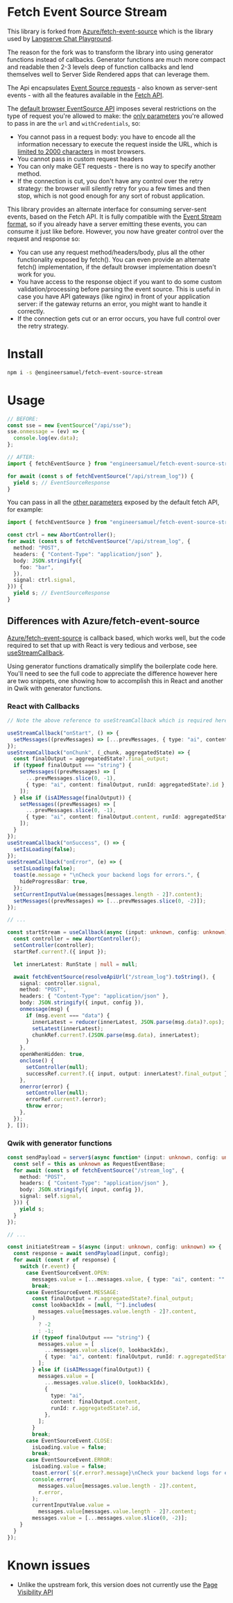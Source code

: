 # Fetch Event Source Stream

This library is forked from [Azure/fetch-event-source](https://github.com/Azure/fetch-event-source) which is the library used by [Langserve Chat Playground](https://github.com/langchain-ai/langserve/tree/main/langserve/chat_playground).

The reason for the fork was to transform the library into using generator functions instead of callbacks. Generator functions are much more compact and readable then 2-3 levels deep of function callbacks and lend themselves well to Server Side Rendered apps that can leverage them.

The Api encapsulates [Event Source requests](https://developer.mozilla.org/en-US/docs/Web/API/Server-sent_events/Using_server-sent_events) - also known as server-sent events - with all the features available in the [Fetch API](https://developer.mozilla.org/en-US/docs/Web/API/Fetch_API).

The [default browser EventSource API](https://developer.mozilla.org/en-US/docs/Web/API/EventSource) imposes several restrictions on the type of request you're allowed to make: the [only parameters](https://developer.mozilla.org/en-US/docs/Web/API/EventSource/EventSource#Parameters) you're allowed to pass in are the `url` and `withCredentials`, so:

- You cannot pass in a request body: you have to encode all the information necessary to execute the request inside the URL, which is [limited to 2000 characters](https://stackoverflow.com/questions/417142) in most browsers.
- You cannot pass in custom request headers
- You can only make GET requests - there is no way to specify another method.
- If the connection is cut, you don't have any control over the retry strategy: the browser will silently retry for you a few times and then stop, which is not good enough for any sort of robust application.

This library provides an alternate interface for consuming server-sent events, based on the Fetch API. It is fully compatible with the [Event Stream format](https://developer.mozilla.org/en-US/docs/Web/API/Server-sent_events/Using_server-sent_events#Event_stream_format), so if you already have a server emitting these events, you can consume it just like before. However, you now have greater control over the request and response so:

- You can use any request method/headers/body, plus all the other functionality exposed by fetch(). You can even provide an alternate fetch() implementation, if the default browser implementation doesn't work for you.
- You have access to the response object if you want to do some custom validation/processing before parsing the event source. This is useful in case you have API gateways (like nginx) in front of your application server: if the gateway returns an error, you might want to handle it correctly.
- If the connection gets cut or an error occurs, you have full control over the retry strategy.

# Install

```sh
npm i -s @engineersamuel/fetch-event-source-stream
```

# Usage

```ts
// BEFORE:
const sse = new EventSource("/api/sse");
sse.onmessage = (ev) => {
  console.log(ev.data);
};

// AFTER:
import { fetchEventSource } from "engineersamuel/fetch-event-source-stream";

for await (const s of fetchEventSource("/api/stream_log")) {
  yield s; // EventSourceResponse
}
```

You can pass in all the [other parameters](https://developer.mozilla.org/en-US/docs/Web/API/WindowOrWorkerGlobalScope/fetch#Parameters) exposed by the default fetch API, for example:

```ts
import { fetchEventSource } from "engineersamuel/fetch-event-source-stream";

const ctrl = new AbortController();
for await (const s of fetchEventSource("/api/stream_log", {
  method: "POST",
  headers: { "Content-Type": "application/json" },
  body: JSON.stringify({
    foo: "bar",
  }),
  signal: ctrl.signal,
})) {
  yield s; // EventSourceResponse
}
```

## Differences with Azure/fetch-event-source

[Azure/fetch-event-source](https://github.com/Azure/fetch-event-source) is callback based, which works well, but the code required to set that up with React is very tedious and verbose, see [useStreamCallback](https://github.com/langchain-ai/langserve/blob/main/langserve/chat_playground/src/useStreamCallback.tsx).

Using generator functions dramatically simplify the boilerplate code here. You'll need to see the full code to appreciate the difference however here are two snippets, one showing how to accomplish this in React and another in Qwik with generator functions.

### React with Callbacks

```ts
// Note the above reference to useStreamCallback which is required here

useStreamCallback("onStart", () => {
  setMessages((prevMessages) => [...prevMessages, { type: "ai", content: "" }]);
});
useStreamCallback("onChunk", (_chunk, aggregatedState) => {
  const finalOutput = aggregatedState?.final_output;
  if (typeof finalOutput === "string") {
    setMessages((prevMessages) => [
      ...prevMessages.slice(0, -1),
      { type: "ai", content: finalOutput, runId: aggregatedState?.id },
    ]);
  } else if (isAIMessage(finalOutput)) {
    setMessages((prevMessages) => [
      ...prevMessages.slice(0, -1),
      { type: "ai", content: finalOutput.content, runId: aggregatedState?.id },
    ]);
  }
});
useStreamCallback("onSuccess", () => {
  setIsLoading(false);
});
useStreamCallback("onError", (e) => {
  setIsLoading(false);
  toast(e.message + "\nCheck your backend logs for errors.", {
    hideProgressBar: true,
  });
  setCurrentInputValue(messages[messages.length - 2]?.content);
  setMessages((prevMessages) => [...prevMessages.slice(0, -2)]);
});

// ...

const startStream = useCallback(async (input: unknown, config: unknown) => {
  const controller = new AbortController();
  setController(controller);
  startRef.current?.({ input });

  let innerLatest: RunState | null = null;

  await fetchEventSource(resolveApiUrl("/stream_log").toString(), {
    signal: controller.signal,
    method: "POST",
    headers: { "Content-Type": "application/json" },
    body: JSON.stringify({ input, config }),
    onmessage(msg) {
      if (msg.event === "data") {
        innerLatest = reducer(innerLatest, JSON.parse(msg.data)?.ops);
        setLatest(innerLatest);
        chunkRef.current?.(JSON.parse(msg.data), innerLatest);
      }
    },
    openWhenHidden: true,
    onclose() {
      setController(null);
      successRef.current?.({ input, output: innerLatest?.final_output });
    },
    onerror(error) {
      setController(null);
      errorRef.current?.(error);
      throw error;
    },
  });
}, []);
```

### Qwik with generator functions

```ts
const sendPayload = server$(async function* (input: unknown, config: unknown) {
  const self = this as unknown as RequestEventBase;
  for await (const s of fetchEventSource("/stream_log", {
    method: "POST",
    headers: { "Content-Type": "application/json" },
    body: JSON.stringify({ input, config }),
    signal: self.signal,
  })) {
    yield s;
  }
});

// ...

const initiateStream = $(async (input: unknown, config: unknown) => {
  const response = await sendPayload(input, config);
  for await (const r of response) {
    switch (r.event) {
      case EventSourceEvent.OPEN:
        messages.value = [...messages.value, { type: "ai", content: "" }];
        break;
      case EventSourceEvent.MESSAGE:
        const finalOutput = r.aggregatedState?.final_output;
        const lookbackIdx = [null, ""].includes(
          messages.value[messages.value.length - 2]?.content,
        )
          ? -2
          : -1;
        if (typeof finalOutput === "string") {
          messages.value = [
            ...messages.value.slice(0, lookbackIdx),
            { type: "ai", content: finalOutput, runId: r.aggregatedState?.id },
          ];
        } else if (isAIMessage(finalOutput)) {
          messages.value = [
            ...messages.value.slice(0, lookbackIdx),
            {
              type: "ai",
              content: finalOutput.content,
              runId: r.aggregatedState?.id,
            },
          ];
        }
        break;
      case EventSourceEvent.CLOSE:
        isLoading.value = false;
        break;
      case EventSourceEvent.ERROR:
        isLoading.value = false;
        toast.error(`${r.error?.message}\nCheck your backend logs for errors.`);
        console.error(
          messages.value[messages.value.length - 2]?.content,
          r.error,
        );
        currentInputValue.value =
          messages.value[messages.value.length - 2]?.content;
        messages.value = [...messages.value.slice(0, -2)];
    }
  }
});
```

# Known issues

- Unlike the upstream fork, this version does not currently use the [Page Visibility API](https://developer.mozilla.org/en-US/docs/Web/API/Page_Visibility_API)
